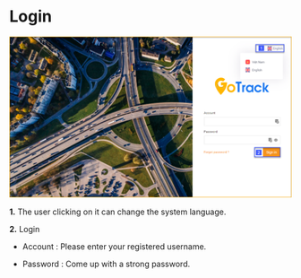# Login 

<span style="display:block;text-align:left">![active device ](/docs/assets/images/web-english/users/login.png) 

**1.** The user clicking on it can change the system language.

**2.** Login 

* Account : Please enter your registered username.

* Password : Come up with a strong password.